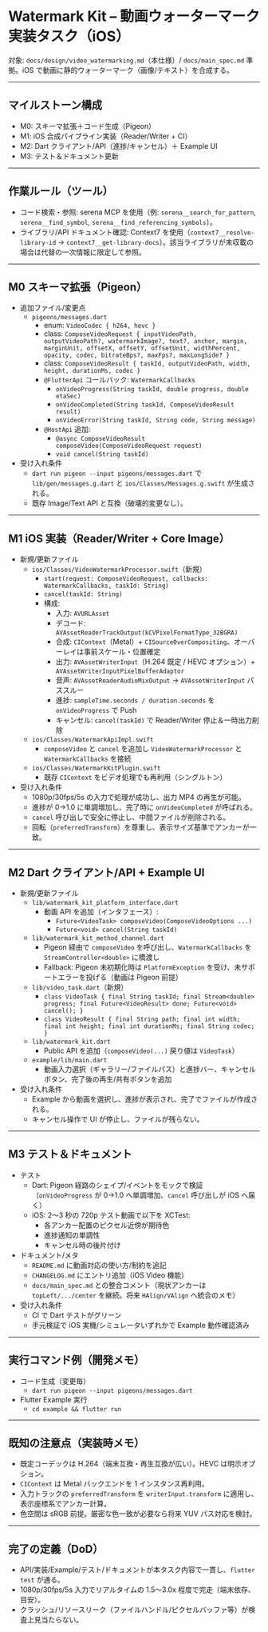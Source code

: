 # Watermark Kit – 動画ウォーターマーク実装タスク（iOS）

対象: `docs/design/video_watermarking.md`（本仕様）/ `docs/main_spec.md` 準拠。iOS で動画に静的ウォーターマーク（画像/テキスト）を合成する。

---

## マイルストーン構成
- M0: スキーマ拡張＋コード生成（Pigeon）
- M1: iOS 合成パイプライン実装（Reader/Writer + CI）
- M2: Dart クライアント/API（進捗/キャンセル）＋ Example UI
- M3: テスト＆ドキュメント更新

---

## 作業ルール（ツール）
- コード検索・参照: serena MCP を使用（例: `serena__search_for_pattern`, `serena__find_symbol`, `serena__find_referencing_symbols`）。
- ライブラリ/API ドキュメント確認: Context7 を使用（`context7__resolve-library-id` → `context7__get-library-docs`）。該当ライブラリが未収載の場合は代替の一次情報に限定して参照。

---

## M0 スキーマ拡張（Pigeon）
- 追加ファイル/変更点
  - `pigeons/messages.dart`
    - enum: `VideoCodec { h264, hevc }`
    - class: `ComposeVideoRequest { inputVideoPath, outputVideoPath?, watermarkImage?, text?, anchor, margin, marginUnit, offsetX, offsetY, offsetUnit, widthPercent, opacity, codec, bitrateBps?, maxFps?, maxLongSide? }`
    - class: `ComposeVideoResult { taskId, outputVideoPath, width, height, durationMs, codec }`
    - `@FlutterApi` コールバック: `WatermarkCallbacks`
      - `onVideoProgress(String taskId, double progress, double etaSec)`
      - `onVideoCompleted(String taskId, ComposeVideoResult result)`
      - `onVideoError(String taskId, String code, String message)`
    - `@HostApi` 追加:
      - `@async ComposeVideoResult composeVideo(ComposeVideoRequest request)`
      - `void cancel(String taskId)`
- 受け入れ条件
  - `dart run pigeon --input pigeons/messages.dart` で `lib/gen/messages.g.dart` と `ios/Classes/Messages.g.swift` が生成される。
  - 既存 Image/Text API と互換（破壊的変更なし）。

---

## M1 iOS 実装（Reader/Writer + Core Image）
- 新規/更新ファイル
  - `ios/Classes/VideoWatermarkProcessor.swift`（新規）
    - `start(request: ComposeVideoRequest, callbacks: WatermarkCallbacks, taskId: String)`
    - `cancel(taskId: String)`
    - 構成:
      - 入力: `AVURLAsset`
      - デコード: `AVAssetReaderTrackOutput(kCVPixelFormatType_32BGRA)`
      - 合成: `CIContext`（Metal）+ `CISourceOverCompositing`、オーバーレイは事前スケール・位置確定
      - 出力: `AVAssetWriterInput`（H.264 既定 / HEVC オプション）+ `AVAssetWriterInputPixelBufferAdaptor`
      - 音声: `AVAssetReaderAudioMixOutput` → `AVAssetWriterInput` パススルー
      - 進捗: `sampleTime.seconds / duration.seconds` を `onVideoProgress` で Push
      - キャンセル: `cancel(taskId)` で Reader/Writer 停止＆一時出力削除
  - `ios/Classes/WatermarkApiImpl.swift`
    - `composeVideo` と `cancel` を追加し `VideoWatermarkProcessor` と `WatermarkCallbacks` を接続
  - `ios/Classes/WatermarkKitPlugin.swift`
    - 既存 `CIContext` をビデオ処理でも再利用（シングルトン）
- 受け入れ条件
  - 1080p/30fps/5s の入力で処理が成功し、出力 MP4 の再生が可能。
  - 進捗が 0→1.0 に単調増加し、完了時に `onVideoCompleted` が呼ばれる。
  - `cancel` 呼び出しで安全に停止し、中間ファイルが削除される。
  - 回転（`preferredTransform`）を尊重し、表示サイズ基準でアンカーが一致。

---

## M2 Dart クライアント/API + Example UI
- 新規/更新ファイル
  - `lib/watermark_kit_platform_interface.dart`
    - 動画 API を追加（インタフェース）:
      - `Future<VideoTask> composeVideo(ComposeVideoOptions ...)`
      - `Future<void> cancel(String taskId)`
  - `lib/watermark_kit_method_channel.dart`
    - Pigeon 経由で `composeVideo` を呼び出し、`WatermarkCallbacks` を `StreamController<double>` に橋渡し
    - Fallback: Pigeon 未初期化時は `PlatformException` を受け、未サポートエラーを投げる（動画は Pigeon 前提）
  - `lib/video_task.dart`（新規）
    - `class VideoTask { final String taskId; final Stream<double> progress; final Future<VideoResult> done; Future<void> cancel(); }`
    - `class VideoResult { final String path; final int width; final int height; final int durationMs; final String codec; }`
  - `lib/watermark_kit.dart`
    - Public API を追加（`composeVideo(...)` 戻り値は `VideoTask`）
  - `example/lib/main.dart`
    - 動画入力選択（ギャラリー/ファイルパス）と進捗バー、キャンセルボタン、完了後の再生/共有ボタンを追加
- 受け入れ条件
  - Example から動画を選択し、進捗が表示され、完了でファイルが作成される。
  - キャンセル操作で UI が停止し、ファイルが残らない。

---

## M3 テスト＆ドキュメント
- テスト
  - Dart: Pigeon 経路のシェイプ/イベントをモックで検証（`onVideoProgress` が 0→1.0 へ単調増加、`cancel` 呼び出しが iOS へ届く）
  - iOS: 2〜3 秒の 720p テスト動画で以下を XCTest:
    - 各アンカー配置のピクセル近傍が期待色
    - 進捗通知の単調性
    - キャンセル時の後片付け
- ドキュメント/メタ
  - `README.md` に動画対応の使い方/制約を追記
  - `CHANGELOG.md` にエントリ追加（iOS Video 機能）
  - `docs/main_spec.md` との整合コメント（現状アンカーは `topLeft/.../center` を継続。将来 `HAlign/VAlign` へ統合のメモ）
- 受け入れ条件
  - CI で Dart テストがグリーン
  - 手元検証で iOS 実機/シミュレータいずれかで Example 動作確認済み

---

## 実行コマンド例（開発メモ）
- コード生成（変更毎）
  - `dart run pigeon --input pigeons/messages.dart`
- Flutter Example 実行
  - `cd example && flutter run`

---

## 既知の注意点（実装時メモ）
- 既定コーデックは H.264（端末互換・再生互換が広い）。HEVC は明示オプション。
- `CIContext` は Metal バックエンドを 1 インスタンス再利用。
- 入力トラックの `preferredTransform` を `writerInput.transform` に適用し、表示座標系でアンカー計算。
- 色空間は sRGB 前提。厳密な色一致が必要なら将来 YUV パス対応を検討。

---

## 完了の定義（DoD）
- API/実装/Example/テスト/ドキュメントが本タスク内容で一貫し、`flutter test` が通る。
- 1080p/30fps/5s 入力でリアルタイムの 1.5〜3.0x 程度で完走（端末依存、目安）。
- クラッシュ/リソースリーク（ファイルハンドル/ピクセルバッファ等）が検査上見当たらない。
